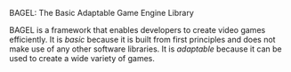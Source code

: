 BAGEL: The Basic Adaptable Game Engine Library

BAGEL is a framework that enables developers to create video games efficiently.
It is *basic* because it is built from first principles and does not make use of any other software libraries.
It is *adaptable* because it can be used to create a wide variety of games.
